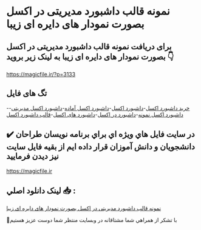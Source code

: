 # نمونه قالب داشبورد مدیریتی در اکسل بصورت نمودار های دایره ای زیبا

## برای دریافت نمونه قالب داشبورد مدیریتی در اکسل بصورت نمودار های دایره ای زیبا به لینک زیر بروید 👇

https://magicfile.ir/?p=3133

## تگ های فایل

-[خرید داشبورد اکسل](https://magicfile.ir/product/%d9%82%d8%a7%d9%84%d8%a8-%d8%af%d8%a7%d8%b4%d8%a8%d9%88%d8%b1%d8%af-%d9%85%d8%af%db%8c%d8%b1%db%8c%d8%aa%db%8c-%d8%af%d8%b1-%d8%a7%da%a9%d8%b3%d9%84-%d8%a8%d8%b5%d9%88%d8%b1%d8%aa-%d9%86%d9%85%d9%88%d8%af%d8%a7%d8%b1-%d9%87%d8%a7%db%8c-%d8%af%d8%a7%db%8c%d8%b1%d9%87-%d8%a7%db%8c-%d8%b2%db%8c%d8%a8%d8%a7/)-[داشبورد اکسل](https://magicfile.ir/product/%d9%82%d8%a7%d9%84%d8%a8-%d8%af%d8%a7%d8%b4%d8%a8%d9%88%d8%b1%d8%af-%d9%85%d8%af%db%8c%d8%b1%db%8c%d8%aa%db%8c-%d8%af%d8%b1-%d8%a7%da%a9%d8%b3%d9%84-%d8%a8%d8%b5%d9%88%d8%b1%d8%aa-%d9%86%d9%85%d9%88%d8%af%d8%a7%d8%b1-%d9%87%d8%a7%db%8c-%d8%af%d8%a7%db%8c%d8%b1%d9%87-%d8%a7%db%8c-%d8%b2%db%8c%d8%a8%d8%a7/)-[داشبورد اکسل آماده](https://magicfile.ir/product/%d9%82%d8%a7%d9%84%d8%a8-%d8%af%d8%a7%d8%b4%d8%a8%d9%88%d8%b1%d8%af-%d9%85%d8%af%db%8c%d8%b1%db%8c%d8%aa%db%8c-%d8%af%d8%b1-%d8%a7%da%a9%d8%b3%d9%84-%d8%a8%d8%b5%d9%88%d8%b1%d8%aa-%d9%86%d9%85%d9%88%d8%af%d8%a7%d8%b1-%d9%87%d8%a7%db%8c-%d8%af%d8%a7%db%8c%d8%b1%d9%87-%d8%a7%db%8c-%d8%b2%db%8c%d8%a8%d8%a7/)-[داشبورد اکسل مدیریتی](https://magicfile.ir/product/%d9%82%d8%a7%d9%84%d8%a8-%d8%af%d8%a7%d8%b4%d8%a8%d9%88%d8%b1%d8%af-%d9%85%d8%af%db%8c%d8%b1%db%8c%d8%aa%db%8c-%d8%af%d8%b1-%d8%a7%da%a9%d8%b3%d9%84-%d8%a8%d8%b5%d9%88%d8%b1%d8%aa-%d9%86%d9%85%d9%88%d8%af%d8%a7%d8%b1-%d9%87%d8%a7%db%8c-%d8%af%d8%a7%db%8c%d8%b1%d9%87-%d8%a7%db%8c-%d8%b2%db%8c%d8%a8%d8%a7/)-[داشبورد اکسل نمونه](https://magicfile.ir/product/%d9%82%d8%a7%d9%84%d8%a8-%d8%af%d8%a7%d8%b4%d8%a8%d9%88%d8%b1%d8%af-%d9%85%d8%af%db%8c%d8%b1%db%8c%d8%aa%db%8c-%d8%af%d8%b1-%d8%a7%da%a9%d8%b3%d9%84-%d8%a8%d8%b5%d9%88%d8%b1%d8%aa-%d9%86%d9%85%d9%88%d8%af%d8%a7%d8%b1-%d9%87%d8%a7%db%8c-%d8%af%d8%a7%db%8c%d8%b1%d9%87-%d8%a7%db%8c-%d8%b2%db%8c%d8%a8%d8%a7/)-[داشبورد در اکسل](https://magicfile.ir/product/%d9%82%d8%a7%d9%84%d8%a8-%d8%af%d8%a7%d8%b4%d8%a8%d9%88%d8%b1%d8%af-%d9%85%d8%af%db%8c%d8%b1%db%8c%d8%aa%db%8c-%d8%af%d8%b1-%d8%a7%da%a9%d8%b3%d9%84-%d8%a8%d8%b5%d9%88%d8%b1%d8%aa-%d9%86%d9%85%d9%88%d8%af%d8%a7%d8%b1-%d9%87%d8%a7%db%8c-%d8%af%d8%a7%db%8c%d8%b1%d9%87-%d8%a7%db%8c-%d8%b2%db%8c%d8%a8%d8%a7/)-[داشبورد های اکسل](https://magicfile.ir/product/%d9%82%d8%a7%d9%84%d8%a8-%d8%af%d8%a7%d8%b4%d8%a8%d9%88%d8%b1%d8%af-%d9%85%d8%af%db%8c%d8%b1%db%8c%d8%aa%db%8c-%d8%af%d8%b1-%d8%a7%da%a9%d8%b3%d9%84-%d8%a8%d8%b5%d9%88%d8%b1%d8%aa-%d9%86%d9%85%d9%88%d8%af%d8%a7%d8%b1-%d9%87%d8%a7%db%8c-%d8%af%d8%a7%db%8c%d8%b1%d9%87-%d8%a7%db%8c-%d8%b2%db%8c%d8%a8%d8%a7/)-[قالب داشبورد اکسل](https://magicfile.ir/product/%d9%82%d8%a7%d9%84%d8%a8-%d8%af%d8%a7%d8%b4%d8%a8%d9%88%d8%b1%d8%af-%d9%85%d8%af%db%8c%d8%b1%db%8c%d8%aa%db%8c-%d8%af%d8%b1-%d8%a7%da%a9%d8%b3%d9%84-%d8%a8%d8%b5%d9%88%d8%b1%d8%aa-%d9%86%d9%85%d9%88%d8%af%d8%a7%d8%b1-%d9%87%d8%a7%db%8c-%d8%af%d8%a7%db%8c%d8%b1%d9%87-%d8%a7%db%8c-%d8%b2%db%8c%d8%a8%d8%a7/)

## ✔️ در سايت فايل هاي ويژه اي براي برنامه نويسان طراحان دانشجويان و دانش آموزان قرار داده ايم از بقيه فايل سايت نيز ديدن فرماييد

https://magicfile.ir


## لينک دانلود اصلي 📥 :

[نمونه قالب داشبورد مدیریتی در اکسل بصورت نمودار های دایره ای زیبا](https://magicfile.ir/product/%d9%82%d8%a7%d9%84%d8%a8-%d8%af%d8%a7%d8%b4%d8%a8%d9%88%d8%b1%d8%af-%d9%85%d8%af%db%8c%d8%b1%db%8c%d8%aa%db%8c-%d8%af%d8%b1-%d8%a7%da%a9%d8%b3%d9%84-%d8%a8%d8%b5%d9%88%d8%b1%d8%aa-%d9%86%d9%85%d9%88%d8%af%d8%a7%d8%b1-%d9%87%d8%a7%db%8c-%d8%af%d8%a7%db%8c%d8%b1%d9%87-%d8%a7%db%8c-%d8%b2%db%8c%d8%a8%d8%a7/) 


🙏با تشکر از همراهي شما مشتاقانه در وبسایت منتظر شما دوست عزیز هستیم

